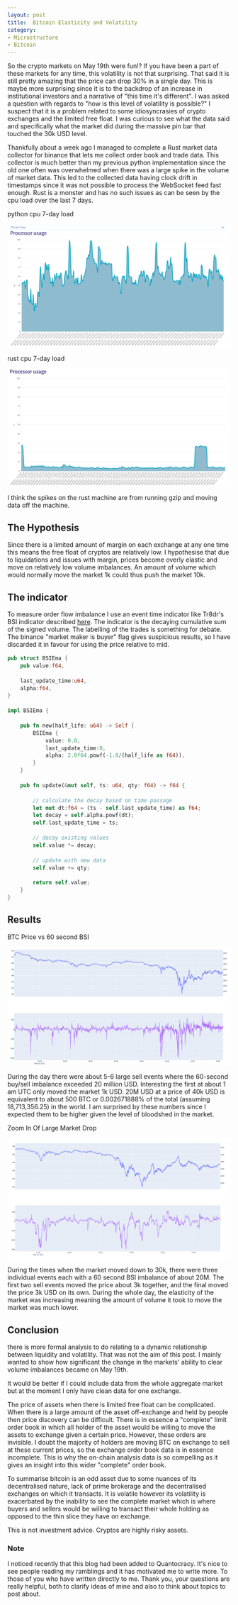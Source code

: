 ```yaml
---
layout: post
title:  Bitcoin Elasticity and Volatility
category:
- Microstructure
- Bitcoin
---
```


So the crypto markets on May 19th were fun!? If you have been a part of these markets for any time, this volatility is not that surprising.
That said it is still pretty amazing that the price can drop 30% in a single day. This is maybe more surprising since it is to the backdrop
of an increase in institutional investors and a narrative of "this time it's different". I was asked a question with regards to "how is this level of volatility is possible?"
I suspect that it is a problem related to some idiosyncrasies of crypto exchanges and the limited free float.
I was curious to see what the data said and specifically what the market did during the massive pin bar that touched the 30k USD level.

Thankfully about a week ago I managed to complete a Rust market data collector for binance that lets me collect order book and trade data.
This collector is much better than my previous python implementation since the old one often was overwhelmed when there was a
large spike in the volume of market data. This led to the collected data having clock drift in timestamps since it was not possible to process the WebSocket feed fast enough.
Rust is a monster and has no such issues as can be seen by the cpu load over the last 7 days.

python cpu 7-day load

![python_cpu](/assets/2021-05-21/python-cpu-7-day.png)

rust cpu 7-day load

![rust_cpu](/assets/2021-05-21/rust-cpu-7-day.png)

I think the spikes on the rust machine are from running gzip and moving data off the machine.

## The Hypothesis

Since there is a limited amount of margin on each exchange at any one time this means the free float of cryptos are relatively low.
I hypothesise that due to liquidations and issues with margin, prices become overly elastic and move on relatively low volume imbalances.
An amount of volume which would normally move the market 1k could thus push the market 10k.

## The indicator

To measure order flow imbalance I use an event time indicator like Tr8dr's BSI indicator described [here](https://tr8dr.github.io/BuySellImbalance/).
The indicator is the decaying cumulative sum of the signed volume. The labelling of the trades is something for debate.
The binance "market maker is buyer" flag gives suspicious results, so I have discarded it in favour for using the price relative to mid.

```rust
pub struct BSIEma {
    pub value:f64,

    last_update_time:u64,
    alpha:f64,
}

impl BSIEma {

    pub fn new(half_life: u64) -> Self {
        BSIEma {
            value: 0.0,
            last_update_time:0,
            alpha: 2.0f64.powf(-1.0/(half_life as f64)),
        }
    }

    pub fn update(&mut self, ts: u64, qty: f64) -> f64 {

        // calculate the decay based on time passage
        let mut dt:f64 = (ts - self.last_update_time) as f64;
        let decay = self.alpha.powf(dt);
        self.last_update_time = ts;

        // decay existing values
        self.value *= decay;

        // update with new data
        self.value += qty;

        return self.value;
    }
}
```

## Results

BTC Price vs 60 second BSI

![bsi-chart](/assets/2021-05-21/btc-BSI-chart.png)

During the day there were about 5-6 large sell events where the 60-second buy/sell imbalance exceeded 20 million USD.
Interesting the first at about 1 am UTC only moved the market 1k USD. 20M USD at a price of 40k USD is equivalent to about 500 BTC or 0.002671888% of the total (assuming 18,713,356.25) in the world.
I am surprised by these numbers since I expected them to be higher given the level of bloodshed in the market.

Zoom In Of Large Market Drop

![bsi-zoom-chart](/assets/2021-05-21/btc-BSI-zoom.png)

During the times when the market moved down to 30k, there were three individual events each with a 60 second BSI imbalance of about 20M.
The first two sell events moved the price about 3k together, and the final moved the price 3k USD on its own.
During the whole day, the elasticity of the market was increasing meaning the amount of volume it took to move the market was much lower.

## Conclusion

there is more formal analysis to do relating to a dynamic relationship between liquidity and volatility. That was not the aim of this post.
I mainly wanted to show how significant the change in the markets' ability to clear volume imbalances became on May 19th.

It would be better if I could include data from the whole aggregate market but at the moment I only have clean data for one exchange.

The price of assets when there is limited free float can be complicated. When there is a large amount of the asset off-exchange and held by people then price discovery can be difficult. There is in essence a "complete" limit order book in which all holder of the asset would be willing to move
the assets to exchange given a certain price. However, these orders are invisible. I doubt the majority of holders are moving BTC on exchange to sell at these current prices, so the exchange order book data is in essence incomplete. This is why the on-chain analysis data is so compelling as it gives an insight into this wider "complete" order book.

To summarise bitcoin is an odd asset due to some nuances of its decentralised nature, lack of prime brokerage and the decentralised exchanges on which it transacts.
It is volatile however its volatility is exacerbated by the inability to see the complete market which is where buyers and sellers would be willing to transact their whole holding as opposed to the thin slice they have on exchange.

This is not investment advice. Cryptos are highly risky assets.

### Note

I noticed recently that this blog had been added to Quantocracy. It's nice to see people reading my ramblings and it has motivated me to write more.
To those of you who have written directly to me. Thank you, your questions are really helpful, both to clarify ideas of mine and also to think about topics to post about.

